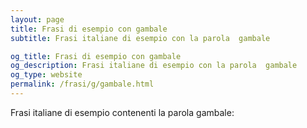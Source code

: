```yaml
---
layout: page
title: Frasi di esempio con gambale 
subtitle: Frasi italiane di esempio con la parola  gambale

og_title: Frasi di esempio con gambale 
og_description: Frasi italiane di esempio con la parola  gambale
og_type: website
permalink: /frasi/g/gambale.html
---
```


Frasi italiane di esempio contenenti la parola gambale:



